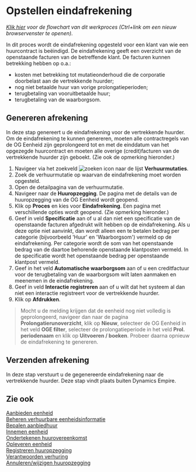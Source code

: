 # Opstellen eindafrekening

*[Klik hier](https://cegeka-dsabestpracticeprocessen.mavimcloud.com//Portal/code?id=2d5&view=Chart&maximize=true) voor de flowchart van dit werkproces (Ctrl+link om een nieuw browservenster te openen).*

In dit proces wordt de eindafrekening opgesteld voor een klant van wie een huurcontract is beëindigd. De eindafrekening geeft een overzicht van de openstaande facturen van de betreffende klant. De facturen kunnen betrekking hebben op o.a.:
- kosten met betrekking tot mutatieonderhoud die de corporatie doorbelast aan de vertrekkende huurder;
- nog niet betaalde huur van vorige prolongatieperioden;
- terugbetaling van vooruitbetaalde huur;
- terugbetaling van de waarborgsom.

## Genereren afrekening

In deze stap genereert u de eindafrekening voor de vertrekkende huurder. Om de eindafrekening te kunnen genereren, moeten alle contractregels van de OG Eenheid zijn geprolongeerd tot en met de einddatum van het opgezegde huurcontract en moeten alle overige (credit)facturen van de vertrekkende huurder zijn geboekt. (Zie ook de opmerking hieronder.)

1. Navigeer via het zoekveld ![zoeken icon](/assets/images/zoeken.png "zoeken icon") naar de lijst **Verhuurmutaties**.
2. Zoek de verhuurmutatie op waarvan de eindafrekening moet worden opgesteld.
3. Open de detailpagina van de verhuurmutatie.
4. Navigeer naar de **Huuropzegging**. De pagina met de details van de huuropzegging van de OG Eenheid wordt geopend.
5. Klik op **Proces** en kies voor **Eindafrekening**. Een pagina met verschillende opties wordt geopend. (Zie opmerking hieronder.)
6. Geef in veld **Specificatie** aan of u al dan niet een specificatie van de openstaande facturen afgedrukt wilt hebben op de eindafrekening. Als u deze optie niet aanvinkt, dan wordt alleen een te betalen bedrag per categorie (bijvoorbeeld 'Huur' en 'Waarborgsom') vermeld op de eindafrekening. Per categorie wordt de som van het openstaande bedrag van de daartoe behorende openstaande klantposten vermeld. In de specificatie wordt het openstaande bedrag per openstaande klantpost vermeld.
7. Geef in het veld **Automatische waarborgsom** aan of u een creditfactuur voor de terugbetaling van de waarborgsom wilt laten aanmaken en meenemen in de eindafrekening.
8. Geef in veld **Interactie registreren** aan of u wilt dat het systeem al dan niet een interactie registreert voor de vertrekkende huurder.
9. Klik op **Afdrukken**.

>Mocht u de melding krijgen dat de eenheid nog niet volledig is geprolongeerd, navigeer dan naar de pagina **Prolongatierunoverzicht**, klik op **Nieuw**, selecteer de OG Eenheid in het veld **OGE filter**, selecteer de prolongatieperiode in het veld **Prol. periodenaam** en klik op **Uitvoeren / boeken**. Probeer daarna opnieuw de eindafrekening te genereren.

## Verzenden afrekening

In deze stap verstuurt u de gegenereerde eindafrekening naar de vertrekkende huurder. Deze stap vindt plaats buiten Dynamics Empire.

## Zie ook

[Aanbieden eenheid](../aanbieden-eenheid/)  
[Beheren verhuurbare eenheidsinformatie](../beheren-verhuurbare-eenheidsinformatie/)  
[Bepalen aanbiedhuur](../bepalen-aanbiedhuur/)  
[Innemen eenheid](../innemen-eenheid/)  
[Ondertekenen huurovereenkomst](../ondertekenen-huurovereenkomst/)  
[Opleveren eenheid](../opleveren-eenheid/)  
[Registreren huuropzegging](../registreren-huuropzegging/)  
[Verantwoorden verhuring](../verantwoorden-verhuring/)  
[Annuleren/wijzigen huuropzegging](../annuleren-wijzigen-huuropzegging/)
